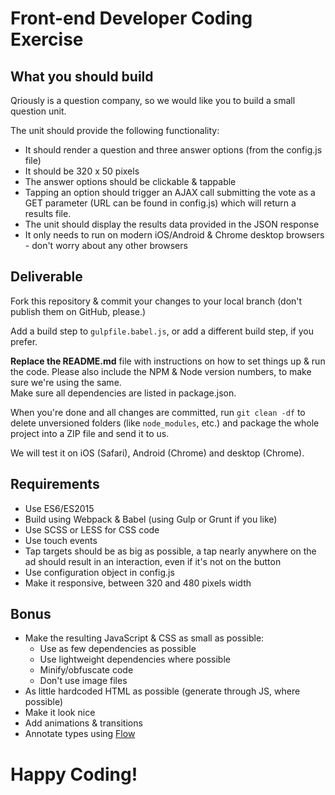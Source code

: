 # Front-end Developer Coding Exercise


## What you should build

Qriously is a question company, so we would like you to build a small question unit.

The unit should provide the following functionality:

- It should render a question and three answer options (from the config.js file)
- It should be 320 x 50 pixels
- The answer options should be clickable & tappable
- Tapping an option should trigger an AJAX call submitting the vote as a GET parameter (URL can be found in config.js)
  which will return a results file.
- The unit should display the results data provided in the JSON response
- It only needs to run on modern iOS/Android & Chrome desktop browsers - don't worry about any other browsers


## Deliverable

Fork this repository & commit your changes to your local branch (don't publish them on GitHub, please.)

Add a build step to `gulpfile.babel.js`, or add a different build step, if you prefer.

**Replace the README.md** file with instructions on how to set things up & run the code. Please also include the NPM &
Node version numbers, to make sure we're using the same.\
Make sure all dependencies are listed in package.json.

When you're done and all changes are committed, run `git clean -df` to delete unversioned folders (like `node_modules`,
etc.) and package the whole project into a ZIP file and send it to us.

We will test it on iOS (Safari), Android (Chrome) and desktop (Chrome).


## Requirements

- Use ES6/ES2015
- Build using Webpack & Babel (using Gulp or Grunt if you like)
- Use SCSS or LESS for CSS code
- Use touch events
- Tap targets should be as big as possible, a tap nearly anywhere on the ad should result in an interaction, even if
  it's not on the button
- Use configuration object in config.js
- Make it responsive, between 320 and 480 pixels width


## Bonus

- Make the resulting JavaScript & CSS as small as possible:
  - Use as few dependencies as possible
  - Use lightweight dependencies where possible
  - Minify/obfuscate code
  - Don't use image files
- As little hardcoded HTML as possible (generate through JS, where possible)
- Make it look nice
- Add animations & transitions
- Annotate types using [Flow](https://flow.org/)


# Happy Coding!
